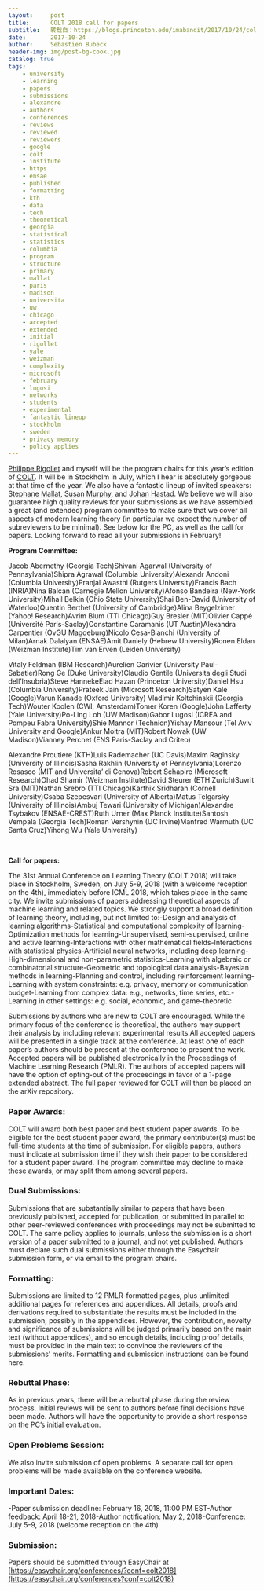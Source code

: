```yaml
---
layout:     post
title:      COLT 2018 call for papers
subtitle:   转载自：https://blogs.princeton.edu/imabandit/2017/10/24/colt-2018-call-for-papers/
date:       2017-10-24
author:     Sebastien Bubeck
header-img: img/post-bg-cook.jpg
catalog: true
tags:
    - university
    - learning
    - papers
    - submissions
    - alexandre
    - authors
    - conferences
    - reviews
    - reviewed
    - reviewers
    - google
    - colt
    - institute
    - https
    - ensae
    - published
    - formatting
    - kth
    - data
    - tech
    - theoretical
    - georgia
    - statistical
    - statistics
    - columbia
    - program
    - structure
    - primary
    - mallat
    - paris
    - madison
    - universita
    - uw
    - chicago
    - accepted
    - extended
    - initial
    - rigollet
    - yale
    - weizman
    - complexity
    - microsoft
    - february
    - lugosi
    - networks
    - students
    - experimental
    - fantastic lineup
    - stockholm
    - sweden
    - privacy memory
    - policy applies
---
```


[Philippe Rigollet](http://www-math.mit.edu/~rigollet) and myself will be the program chairs for this year’s edition of [COLT](http://www.learningtheory.org/colt2018). It will be in Stockholm in July, which I hear is absolutely gorgeous at that time of the year. We also have a fantastic lineup of invited speakers: [Stephane Mallat](http://www.cmap.polytechnique.fr/~mallat), [Susan Murphy](https://www.seas.harvard.edu/directory/samurphy), and [Johan Hastad](https://www.nada.kth.se/~johanh). We believe we will also guarantee high quality reviews for your submissions as we have assembled a great (and extended) program committee to make sure that we cover all aspects of modern learning theory (in particular we expect the number of subreviewers to be minimal). See below for the PC, as well as the call for papers. Looking forward to read all your submissions in February!

**Program Committee:**

Jacob Abernethy (Georgia Tech)Shivani Agarwal (University of Pennsylvania)Shipra Agrawal (Columbia University)Alexandr Andoni (Columbia University)Pranjal Awasthi (Rutgers University)Francis Bach (INRIA)Nina Balcan (Carnegie Mellon University)Afonso Bandeira (New-York University)Mihail Belkin (Ohio State University)Shai Ben-David (University of Waterloo)Quentin Berthet (University of Cambridge)Alina Beygelzimer (Yahoo! Research)Avrim Blum (TTI Chicago)Guy Bresler (MIT)Olivier Cappé (Université Paris-Saclay)Constantine Caramanis (UT Austin)Alexandra Carpentier (OvGU Magdeburg)Nicolo Cesa-Bianchi (University of Milan)Arnak Dalalyan (ENSAE)Amit Daniely (Hebrew University)Ronen Eldan (Weizman Institute)Tim van Erven (Leiden University)

Vitaly Feldman (IBM Research)Aurelien Garivier (University Paul-Sabatier)Rong Ge (Duke University)Claudio Gentile (Universita degli Studi dell’Insubria)Steve HannekeElad Hazan (Princeton University)Daniel Hsu (Columbia University)Prateek Jain (Microsoft Research)Satyen Kale (Google)Varun Kanade (Oxford University) Vladimir Koltchinskii (Georgia Tech)Wouter Koolen (CWI, Amsterdam)Tomer Koren (Google)John Lafferty (Yale University)Po-Ling Loh (UW Madison)Gabor Lugosi (ICREA and Pompeu Fabra University)Shie Mannor (Technion)Yishay Mansour (Tel Aviv University and Google)Ankur Moitra (MIT)Robert Nowak (UW Madison)Vianney Perchet (ENS Paris-Saclay and Criteo)

Alexandre Proutiere (KTH)Luis Rademacher (UC Davis)Maxim Raginsky (University of Illinois)Sasha Rakhlin (University of Pennsylvania)Lorenzo Rosasco (MIT and Universita’ di Genova)Robert Schapire (Microsoft Research)Ohad Shamir (Weizman Institute)David Steurer (ETH Zurich)Suvrit Sra (MIT)Nathan Srebro (TTI Chicago)Karthik Sridharan (Cornell University)Csaba Szepesvari (University of Alberta)Matus Telgarsky (University of Illinois)Ambuj Tewari (University of Michigan)Alexandre Tsybakov (ENSAE-CREST)Ruth Urner (Max Planck Institute)Santosh Vempala (Georgia Tech)Roman Vershynin (UC Irvine)Manfred Warmuth (UC Santa Cruz)Yihong Wu (Yale University)

 

**Call for papers:**

The 31st Annual Conference on Learning Theory (COLT 2018) will take place in Stockholm, Sweden, on July 5-9, 2018 (with a welcome reception on the 4th), immediately before ICML 2018, which takes place in the same city. We invite submissions of papers addressing theoretical aspects of machine learning and related topics. We strongly support a broad definition of learning theory, including, but not limited to:-Design and analysis of learning algorithms-Statistical and computational complexity of learning-Optimization methods for learning-Unsupervised, semi-supervised, online and active learning-Interactions with other mathematical fields-Interactions with statistical physics-Artificial neural networks, including deep learning-High-dimensional and non-parametric statistics-Learning with algebraic or combinatorial structure-Geometric and topological data analysis-Bayesian methods in learning-Planning and control, including reinforcement learning-Learning with system constraints: e.g. privacy, memory or communication budget-Learning from complex data: e.g., networks, time series, etc.-Learning in other settings: e.g. social, economic, and game-theoretic

Submissions by authors who are new to COLT are encouraged. While the primary focus of the conference is theoretical, the authors may support their analysis by including relevant experimental results.All accepted papers will be presented in a single track at the conference. At least one of each paper’s authors should be present at the conference to present the work. Accepted papers will be published electronically in the Proceedings of Machine Learning Research (PMLR). The authors of accepted papers will have the option of opting-out of the proceedings in favor of a 1-page extended abstract. The full paper reviewed for COLT will then be placed on the arXiv repository.

### Paper Awards:

COLT will award both best paper and best student paper awards. To be eligible for the best student paper award, the primary contributor(s) must be full-time students at the time of submission. For eligible papers, authors must indicate at submission time if they wish their paper to be considered for a student paper award. The program committee may decline to make these awards, or may split them among several papers.

### Dual Submissions:

Submissions that are substantially similar to papers that have been previously published, accepted for publication, or submitted in parallel to other peer-reviewed conferences with proceedings may not be submitted to COLT. The same policy applies to journals, unless the submission is a short version of a paper submitted to a journal, and not yet published. Authors must declare such dual submissions either through the Easychair submission form, or via email to the program chairs.

### Formatting:

Submissions are limited to 12 PMLR-formatted pages, plus unlimited additional pages for references and appendices. All details, proofs and derivations required to substantiate the results must be included in the submission, possibly in the appendices. However, the contribution, novelty and significance of submissions will be judged primarily based on the main text (without appendices), and so enough details, including proof details, must be provided in the main text to convince the reviewers of the submissions’ merits. Formatting and submission instructions can be found here.

### Rebuttal Phase:

As in previous years, there will be a rebuttal phase during the review process. Initial reviews will be sent to authors before final decisions have been made. Authors will have the opportunity to provide a short response on the PC’s initial evaluation.

### Open Problems Session:

We also invite submission of open problems. A separate call for open problems will be made available on the conference website.

### Important Dates:

-Paper submission deadline: February 16, 2018, 11:00 PM EST-Author feedback: April 18-21, 2018-Author notification: May 2, 2018-Conference: July 5-9, 2018 (welcome reception on the 4th)

### Submission:

Papers should be submitted through EasyChair at [https://easychair.org/conferences/?conf=colt2018](https://easychair.org/conferences?conf=colt2018)

 
